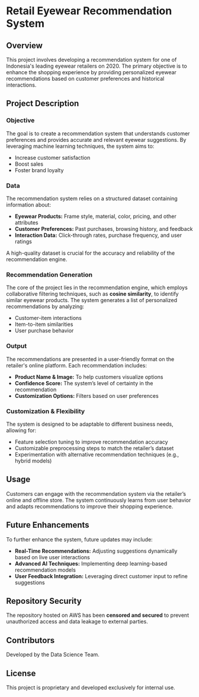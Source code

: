# Retail Eyewear Recommendation System

## Overview
This project involves developing a recommendation system for one of Indonesia's leading eyewear retailers on 2020. The primary objective is to enhance the shopping experience by providing personalized eyewear recommendations based on customer preferences and historical interactions.

## Project Description

### **Objective**
The goal is to create a recommendation system that understands customer preferences and provides accurate and relevant eyewear suggestions. By leveraging machine learning techniques, the system aims to:
- Increase customer satisfaction
- Boost sales
- Foster brand loyalty

### **Data**
The recommendation system relies on a structured dataset containing information about:
- **Eyewear Products:** Frame style, material, color, pricing, and other attributes
- **Customer Preferences:** Past purchases, browsing history, and feedback
- **Interaction Data:** Click-through rates, purchase frequency, and user ratings

A high-quality dataset is crucial for the accuracy and reliability of the recommendation engine.

### **Recommendation Generation**
The core of the project lies in the recommendation engine, which employs collaborative filtering techniques, such as **cosine similarity**, to identify similar eyewear products. The system generates a list of personalized recommendations by analyzing:
- Customer-item interactions
- Item-to-item similarities
- User purchase behavior

### **Output**
The recommendations are presented in a user-friendly format on the retailer's online platform. Each recommendation includes:
- **Product Name & Image:** To help customers visualize options
- **Confidence Score:** The system’s level of certainty in the recommendation
- **Customization Options:** Filters based on user preferences

### **Customization & Flexibility**
The system is designed to be adaptable to different business needs, allowing for:
- Feature selection tuning to improve recommendation accuracy
- Customizable preprocessing steps to match the retailer’s dataset
- Experimentation with alternative recommendation techniques (e.g., hybrid models)

## Usage
Customers can engage with the recommendation system via the retailer’s online and offline store. The system continuously learns from user behavior and adapts recommendations to improve their shopping experience.

## Future Enhancements
To further enhance the system, future updates may include:
- **Real-Time Recommendations:** Adjusting suggestions dynamically based on live user interactions
- **Advanced AI Techniques:** Implementing deep learning-based recommendation models
- **User Feedback Integration:** Leveraging direct customer input to refine suggestions

## Repository Security
The repository hosted on AWS has been **censored and secured** to prevent unauthorized access and data leakage to external parties.

## Contributors
Developed by the Data Science Team.

## License
This project is proprietary and developed exclusively for internal use.

